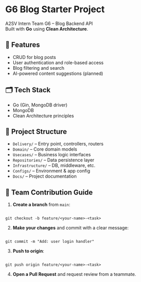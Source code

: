 # G6 Blog Starter Project

A2SV Intern Team G6 – Blog Backend API  
Built with **Go** using **Clean Architecture**.

## 🚀 Features
- CRUD for blog posts
- User authentication and role-based access
- Blog filtering and search
- AI-powered content suggestions (planned)

## 🗂 Tech Stack
- Go (Gin, MongoDB driver)
- MongoDB
- Clean Architecture principles

## 📁 Project Structure
- `Delivery/` – Entry point, controllers, routers
- `Domain/` – Core domain models
- `Usecases/` – Business logic interfaces
- `Repositories/` – Data persistence layer
- `Infrastructure/` – DB, middleware, etc.
- `Configs/` – Environment & app config
- `Docs/` – Project documentation

## 👥 Team Contribution Guide

1. **Create a branch** from `main`:
```

git checkout -b feature/<your-name>-<task>

```

2. **Make your changes** and commit with a clear message:
```

git commit -m "Add: user login handler"

```

3. **Push to origin**:
```

git push origin feature/<your-name>-<task>

```

4. **Open a Pull Request** and request review from a teammate.
